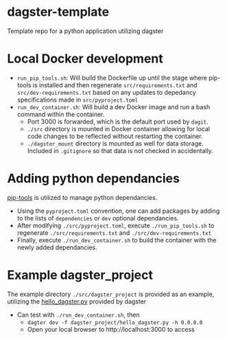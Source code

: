 # dagster-template
Template repo for a python application utilizing dagster


# Local Docker development
- `run_pip_tools.sh`: Will build the Dockerfile up until the stage where pip-tools is installed and then regenerate `src/requirements.txt` and `src/dev-requirements.txt` based on any updates to depedancy specifications made in `src/pyproject.toml`
- `run_dev_container.sh`: Will build a dev Docker image and run a bash command within the container.
  - Port 3000 is forwarded, which is the default port used by `dagit`.
  - `./src` directory is mounted in Docker container allowing for local code changes to be reflected without restarting the container.
  - `./dagster_mount` directory is mounted as well for data storage. Included in `.gitignore` so that data is not checked in accidentally.

# Adding python dependancies
[pip-tools](https://github.com/jazzband/pip-tools) is utilized to manage python dependancies.
- Using the `pyproject.toml` convention, one can add packages by adding to the lists of `dependencies` or `dev` optional dependancies.
- After modifying `./src/pyproject.toml`, execute `./run_pip_tools.sh` to regenerate `./src/requirements.txt` and `./src/dev-requirements.txt`
- Finally, execute `./run_dev_container.sh` to build the container with the newly added dependancies.

# Example dagster_project
The example directory `./src/dagster_project` is provided as an example, utilizing the [hello_dagster.py](https://docs.dagster.io/getting-started/hello-dagster) provided by dagster
- Can test with `./run_dev_container.sh`, then
  - ```dagter dev -f dagster_project/hello_dagster.py -h 0.0.0.0```
  - Open your local browser to http://localhost:3000 to access
